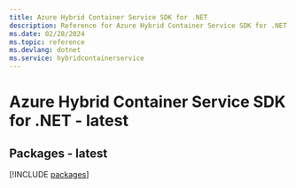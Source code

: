 ```yaml
---
title: Azure Hybrid Container Service SDK for .NET
description: Reference for Azure Hybrid Container Service SDK for .NET
ms.date: 02/28/2024
ms.topic: reference
ms.devlang: dotnet
ms.service: hybridcontainerservice
---
```

# Azure Hybrid Container Service SDK for .NET - latest
## Packages - latest
[!INCLUDE [packages](hybrid-container-service-index.md)]